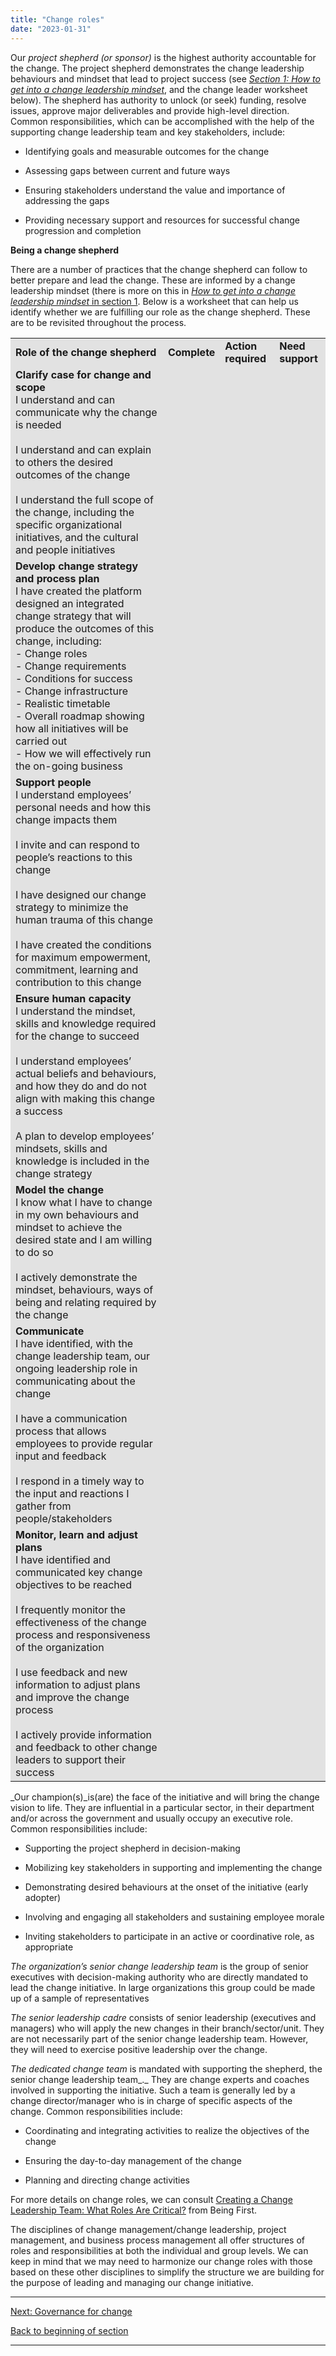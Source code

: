 ```yaml
---
title: "Change roles"
date: "2023-01-31"
---
```


Our _project shepherd (or sponsor)_ is the highest authority accountable for the change. The project shepherd demonstrates the change leadership behaviours and mindset that lead to project success (see _[Section 1: How to get into a change leadership mindset](/change-management-and-change-leadership/)_, and the change leader worksheet below). The shepherd has authority to unlock (or seek) funding, resolve issues, approve major deliverables and provide high-level direction. Common responsibilities, which can be accomplished with the help of the supporting change leadership team and key stakeholders, include:

- Identifying goals and measurable outcomes for the change

- Assessing gaps between current and future ways

- Ensuring stakeholders understand the value and importance of addressing the gaps

- Providing necessary support and resources for successful change progression and completion

**Being a change shepherd**

There are a number of practices that the change shepherd can follow to better prepare and lead the change. These are informed by a change leadership mindset (there is more on this in [_How to get into a change leadership mindset_ in section 1](/change-management-and-change-leadership/). Below is a worksheet that can help us identify whether we are fulfilling our role as the change shepherd. These are to be revisited throughout the process.  
  

<table class="has-background" style="background-color:#e2e2e2"><tbody><tr><td><strong>Role of the change shepherd</strong></td><td><strong>Complete</strong><strong></strong></td><td><strong>Action required</strong><strong></strong></td><td><strong>Need support</strong><strong></strong></td></tr><tr><td><strong>Clarify case for change and scope</strong><br>I understand and can communicate why the change is needed<br><br>I understand and can explain to others the desired outcomes of the change<br><br>I understand the full scope of the change, including the specific organizational initiatives, and the cultural and people initiatives<br></td><td><strong>&nbsp;</strong></td><td><strong>&nbsp;</strong></td><td><strong>&nbsp;</strong></td></tr><tr><td><strong>Develop change strategy and process plan</strong><br>I have created the platform designed an integrated change strategy that will produce the outcomes of this change, including:<br>- Change roles<br>- Change requirements<br>- Conditions for success<br>- Change infrastructure<br>- Realistic timetable<br>- Overall roadmap showing how all initiatives will be carried out<br>- How we will effectively run the on-going business<br></td><td><strong>&nbsp;</strong></td><td><strong>&nbsp;</strong></td><td><strong>&nbsp;</strong></td></tr><tr><td><strong>Support people</strong><br>I understand employees’ personal needs and how this change impacts them<br><br>I invite and can respond to people’s reactions to this change<br><br>I have designed our change strategy to minimize the human trauma of this change<br><br>I have created the conditions for maximum empowerment, commitment, learning and contribution to this change<br></td><td><strong>&nbsp;</strong></td><td><strong>&nbsp;</strong></td><td><strong>&nbsp;</strong></td></tr><tr><td><strong>Ensure human capacity</strong><br>I understand the mindset, skills and knowledge required for the change to succeed<br><br>I understand employees’ actual beliefs and behaviours, and how they do and do not align with making this change a success<br><br>A plan to develop employees’ mindsets, skills and knowledge is included in the change strategy<br></td><td><strong>&nbsp;</strong></td><td><strong>&nbsp;</strong></td><td><strong>&nbsp;</strong></td></tr><tr><td><strong>Model the change</strong><br>I know what I have to change in my own behaviours and mindset to achieve the desired state and I am willing to do so<br><br>I actively demonstrate the mindset, behaviours, ways of being and relating required by the change<br></td><td><strong>&nbsp;</strong></td><td><strong>&nbsp;</strong></td><td><strong>&nbsp;</strong></td></tr><tr><td><strong>Communicate</strong><br>I have identified, with the change leadership team, our ongoing leadership role in communicating about the change<br><br>I have a communication process that allows employees to provide regular input and feedback<br><br>I respond in a timely way to the input and reactions I gather from people/stakeholders<br></td><td><strong>&nbsp;</strong></td><td><strong>&nbsp;</strong></td><td><strong>&nbsp;</strong></td></tr><tr><td><strong>Monitor, learn and adjust plans</strong><br>I have identified and communicated key change objectives to be reached<br><br>I frequently monitor the effectiveness of the change process and responsiveness of the organization<br><br>I use feedback and new information to adjust plans and improve the change process<br><br>I actively provide information and feedback to other change leaders to support their success</td><td><strong>&nbsp;</strong></td><td><strong>&nbsp;</strong></td><td><strong>&nbsp;</strong></td></tr></tbody></table>

_Our champion(s)_is(are) the face of the initiative and will bring the change vision to life. They are influential in a particular sector, in their department and/or across the government and usually occupy an executive role. Common responsibilities include:

- Supporting the project shepherd in decision-making

- Mobilizing key stakeholders in supporting and implementing the change

- Demonstrating desired behaviours at the onset of the initiative (early adopter)

- Involving and engaging all stakeholders and sustaining employee morale

- Inviting stakeholders to participate in an active or coordinative role, as appropriate

_The organization’s senior change leadership team_ is the group of senior executives with decision-making authority who are directly mandated to lead the change initiative. In large organizations this group could be made up of a sample of representatives

_The senior leadership cadre_ consists of senior leadership (executives and managers) who will apply the new changes in their branch/sector/unit. They are not necessarily part of the senior change leadership team. However, they will need to exercise positive leadership over the change.

_The dedicated change team_ is mandated with supporting the shepherd, the senior change leadership team_._ They are change experts and coaches involved in supporting the initiative. Such a team is generally led by a change director/manager who is in charge of specific aspects of the change. Common responsibilities include:

- Coordinating and integrating activities to realize the objectives of the change

- Ensuring the day-to-day management of the change

- Planning and directing change activities

For more details on change roles, we can consult [Creating a Change Leadership Team: What Roles Are Critical?](https://blog.beingfirst.com/change-leadership-what-roles-are-critical) from Being First.

The disciplines of change management/change leadership, project management, and business process management all offer structures of roles and responsibilities at both the individual and group levels. We can keep in mind that we may need to harmonize our change roles with those based on these other disciplines to simplify the structure we are building for the purpose of leading and managing our change initiative.

* * *

[Next: Governance for change](/navigating-the-world-of-change/governance-for-change/)

[Back to beginning of section](/navigating-the-world-of-change/)

* * *
